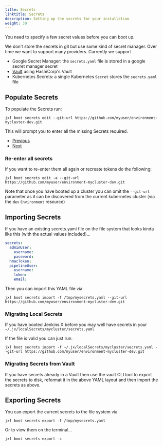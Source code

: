 ```yaml
---
title: Secrets
linktitle: Secrets
description: Setting up the secrets for your installation
weight: 30
---
```


You need to specify a few secret values before you can boot up. 

We don't store the secrets in git but use some kind of secret manager. Over time we want to support many providers. Currently we support

* Google Secret Manager: the `secrets.yaml` file is stored in a google secret manager secret
* [Vault](vault) using HashiCorp's Vault
* Kubernetes Secrets: a single Kubernetes `Secret` stores the `secrets.yaml` file

## Populate Secrets

To populate the Secrets run:


```
jxl boot secrets edit --git-url https://github.com/myuser/environment-mycluster-dev.git
```                  

This will prompt you to enter all the missing Secrets required.

<nav>
  <ul class="pagination">
    <li class="page-item"><a class="page-link" href="../repository">Previous</a></li>
    <li class="page-item"><a class="page-link" href="../config">Next</a></li>
  </ul>
</nav>

### Re-enter all secrets

If you want to re-enter them all again or recreate tokens do the following:

```
jxl boot secrets edit -a --git-url https://github.com/myuser/environment-mycluster-dev.git
```                                                                        

Note that once you have booted up a cluster you can omit the `--git-url` parameter as it can be discovered from the current kubernetes cluster (via the `dev` `Environment` resource)

## Importing Secrets

If you have an existing secrets.yaml file on the file system that looks kinda like this (with the actual values included)...

```yaml
secrets:
  adminUser:
    username: 
    password: 
  hmacToken: 
  pipelineUser:
    username: 
    token: 
    email:  
```

Then you can import this YAML file via:

```
jxl boot secrets import -f /tmp/mysecrets.yaml --git-url https://github.com/myuser/environment-mycluster-dev.git
```                  


### Migrating Local Secrets

If you have booted Jenkins X before you may well have secrets in your `~/.jx/localSecrets/mycluster/secrets.yaml`

If the file is valid you can just run:

```
jxl boot secrets import -f ~/.jx/localSecrets/mycluster/secrets.yaml --git-url https://github.com/myuser/environment-mycluster-dev.git
```                  

### Migrating Secrets from Vault

If you have secrets already in a Vault then use the vault CLI tool to export the secrets to disk, reformat it in the above YAML layout and then import the secrets as above.

## Exporting Secrets

You can export the current secrets to the file system via

```
jxl boot secrets export -f /tmp/mysecrets.yaml
```                  

Or to view them on the terminal...

```
jxl boot secrets export -c
```                  

